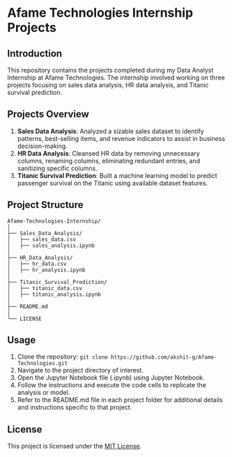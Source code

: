 # Afame Technologies Internship Projects

## Introduction
This repository contains the projects completed during my Data Analyst Internship at Afame Technologies. The internship involved working on three projects focusing on sales data analysis, HR data analysis, and Titanic survival prediction.

## Projects Overview
1. **Sales Data Analysis**: Analyzed a sizable sales dataset to identify patterns, best-selling items, and revenue indicators to assist in business decision-making.
2. **HR Data Analysis**: Cleansed HR data by removing unnecessary columns, renaming columns, eliminating redundant entries, and sanitizing specific columns.
3. **Titanic Survival Prediction**: Built a machine learning model to predict passenger survival on the Titanic using available dataset features.

## Project Structure
```
Afame-Technologies-Internship/
│
├── Sales_Data_Analysis/
│   ├── sales_data.csv
│   ├── sales_analysis.ipynb
│
├── HR_Data_Analysis/
│   ├── hr_data.csv
│   ├── hr_analysis.ipynb
│
├── Titanic_Survival_Prediction/
│   ├── titanic_data.csv
│   ├── titanic_analysis.ipynb
│
├── README.md
│
└── LICENSE
```

## Usage
1. Clone the repository: `git clone https://github.com/akshit-g/Afame-Technologies.git`
2. Navigate to the project directory of interest.
3. Open the Jupyter Notebook file (.ipynb) using Jupyter Notebook.
4. Follow the instructions and execute the code cells to replicate the analysis or model.
5. Refer to the README.md file in each project folder for additional details and instructions specific to that project.

## License
This project is licensed under the [MIT License](LICENSE).
